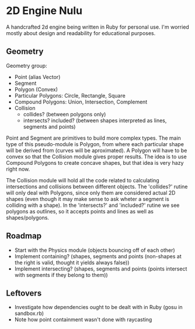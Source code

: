 # 2D Engine Nulu

A handcrafted 2d engine being written in Ruby for personal use. I'm worried mostly about design and readability for educational purposes.

## Geometry

Geometry group:

* Point (alias Vector)
* Segment
* Polygon (Convex)
* Particular Polygons: Circle, Rectangle, Square
* Compound Polygons: Union, Intersection, Complement
* Collision
  * collides? (between polygons only)
  * intersects? included? (between shapes interpreted as lines, segments and points)

Point and Segment are primitives to build more complex types. The main type of this pseudo-module is Polygon, from where each particular shape will be derived from (curves will be aproximated). A Polygon will have to be convex so that the Collision module gives proper results. The idea is to use Compound Polygons to create concave shapes, but that idea is very hazy right now.

The Collision module will hold all the code related to calculating intersections and collisions between different objects. The 'collides?' rutine will only deal with Polygons, since only them are considered actual 2D shapes (even though it may make sense to ask wheter a segment is colliding with a shape). In the 'intersects?' and 'included?' rutine we see polygons as outlines, so it accepts points and lines as well as shapes/polygons.

## Roadmap
* Start with the Physics module (objects bouncing off of each other)
* Implement containing? (shapes, segments and points (non-shapes at the right is valid, thought it yields always false))
* Implement intersecting? (shapes, segments and points (points intersect with segments if they belong to them))


## Leftovers
* Investigate how dependencies ought to be dealt with in Ruby (gosu in sandbox.rb)
* Note how point containment wasn't done with raycasting